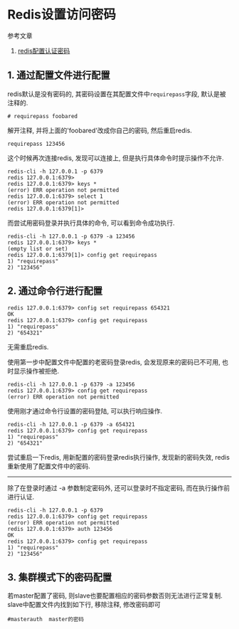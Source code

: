 # Redis设置访问密码

参考文章

1. [redis配置认证密码](http://blog.csdn.net/zyz511919766/article/details/42268219)

## 1. 通过配置文件进行配置

redis默认是没有密码的, 其密码设置在其配置文件中`requirepass`字段, 默认是被注释的.

```
# requirepass foobared
```

解开注释, 并将上面的'foobared'改成你自己的密码, 然后重启redis.

```
requirepass 123456
```

这个时候再次连接redis, 发现可以连接上, 但是执行具体命令时提示操作不允许.

```log
redis-cli -h 127.0.0.1 -p 6379  
redis 127.0.0.1:6379>  
redis 127.0.0.1:6379> keys *  
(error) ERR operation not permitted  
redis 127.0.0.1:6379> select 1  
(error) ERR operation not permitted  
redis 127.0.0.1:6379[1]>
```

而尝试用密码登录并执行具体的命令, 可以看到命令成功执行.

```
redis-cli -h 127.0.0.1 -p 6379 -a 123456
redis 127.0.0.1:6379> keys *
(empty list or set)
redis 127.0.0.1:6379[1]> config get requirepass  
1) "requirepass"
2) "123456"
```

## 2. 通过命令行进行配置

```
redis 127.0.0.1:6379> config set requirepass 654321  
OK  
redis 127.0.0.1:6379> config get requirepass  
1) "requirepass"  
2) "654321"
```

无需重启redis.

使用第一步中配置文件中配置的老密码登录redis, 会发现原来的密码已不可用, 也时显示操作被拒绝.

```
redis-cli -h 127.0.0.1 -p 6379 -a 123456  
redis 127.0.0.1:6379> config get requirepass  
(error) ERR operation not permitted
```

使用刚才通过命令行设置的密码登陆, 可以执行响应操作.

```
redis-cli -h 127.0.0.1 -p 6379 -a 654321  
redis 127.0.0.1:6379> config get requirepass  
1) "requirepass"  
2) "654321"
```

尝试重启一下redis, 用新配置的密码登录redis执行操作, 发现新的密码失效, redis重新使用了配置文件中的密码.

-----

除了在登录时通过 -a 参数制定密码外, 还可以登录时不指定密码, 而在执行操作前进行认证. 

```
redis-cli -h 127.0.0.1 -p 6379  
redis 127.0.0.1:6379> config get requirepass  
(error) ERR operation not permitted  
redis 127.0.0.1:6379> auth 123456  
OK  
redis 127.0.0.1:6379> config get requirepass  
1) "requirepass"  
2) "123456"
```

## 3. 集群模式下的密码配置

若master配置了密码, 则slave也要配置相应的密码参数否则无法进行正常复制. slave中配置文件内找到如下行, 移除注释, 修改密码即可

```
#masterauth  master的密码
```
